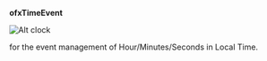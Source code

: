 **ofxTimeEvent**

![Alt clock](https://raw.github.com/hiroyuki/ofxTimeEvent/master/clock.png)

for the event management of Hour/Minutes/Seconds in Local Time.


